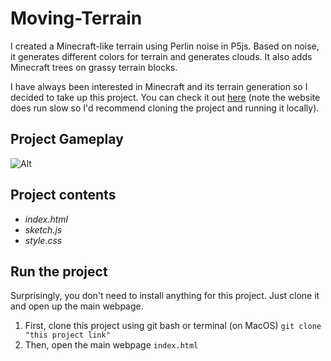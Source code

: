 # Moving-Terrain

I created a Minecraft-like terrain using Perlin noise in P5js. Based on noise, it generates different colors for terrain and generates clouds. It also adds Minecraft trees on grassy terrain blocks.

I have always been interested in Minecraft and its terrain generation so I decided to take up this project. You can check it out [here](https://sainitind.github.io/Moving-Terrain/) (note the website does run slow so I'd recommend cloning the project and running it locally).

## Project Gameplay

![Alt](/gifs/moving_terrain_demo.gif "Moving Terrain Demo")

## Project contents

- _index.html_
- _sketch.js_
- _style.css_

## Run the project

Surprisingly, you don't need to install anything for this project. Just clone it and open up the main webpage.

1. First, clone this project using git bash or terminal (on MacOS)
   `git clone "this project link"`
2. Then, open the main webpage
   `index.html`
